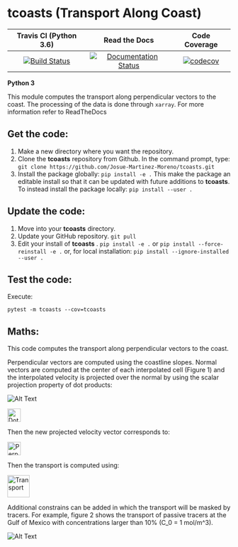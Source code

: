# tcoasts (Transport Along Coast)


| Travis CI (Python 3.6) | Read the Docs | Code Coverage |
|:----------------------:|:-------------:|:-------------:|
| [![Build Status](https://travis-ci.org/josuemtzmo/tcoasts.svg?branch=master)](https://travis-ci.org/josuemtzmo/tcoasts) | [![Documentation Status](https://readthedocs.org/projects/tcoasts/badge/?version=latest)](https://tcoasts.readthedocs.io/en/latest/?badge=latest) | [![codecov](https://codecov.io/gh/josuemtzmo/tcoasts/branch/master/graph/badge.svg)](https://codecov.io/gh/josuemtzmo/tcoasts) |

**Python 3**

This module computes the transport along perpendicular vectors to the coast. 
The processing of the data is done through `xarray`. For more information 
refer to ReadTheDocs

## Get the code:

1. Make a new directory where you want the repository.
1. Clone the **tcoasts** repository from Github. In the command prompt, type:
`git clone https://github.com/Josue-Martinez-Moreno/tcoasts.git`
1. Install the package globally:
`pip install -e .`
This make the package an editable install so that it can be updated with future 
additions to **tcoasts**. To instead install the package locally:
`pip install --user .`

## Update the code:

1. Move into your **tcoasts**  directory.
1. Update your GitHub repository.
`git pull`
1. Edit your install of **tcoasts** .
`pip install -e .` 
or
`pip install --force-reinstall -e .`
or, for local installation: 
`pip install --ignore-installed --user .`

## Test the code:

Execute:

`pytest -m tcoasts --cov=tcoasts`

## Maths:

This code computes the transport along perpendicular vectors to the coast.

Perpendicular vectors are computed using the coastline slopes. Normal 
vectors are computed at the center of each interpolated cell (Figure 1) and the
interpolated velocity is projected over the normal by using the scalar projection 
property of dot products:

![Alt Text](https://github.com/josuemtzmo/tcoasts/blob/master/figures/p_vectors.png "Perpendicular Vectors" )


<img height="30" alt="Dot product" src="https://github.com/josuemtzmo/tcoasts/blob/master/figures/dot_product.png">

Then the new projected velocity vector corresponds to:

<img height="30" alt="Perpendicular Vectors" src="https://github.com/josuemtzmo/tcoasts/blob/master/figures/projected_vector.png">

Then the transport is computed using:

<img height="50" alt="Transport" src="https://github.com/josuemtzmo/tcoasts/blob/master/figures/transport.png">

Additional constrains can be added in which the transport will be masked 
by tracers. For example, figure 2 shows the transport of passive tracers at the 
Gulf of Mexico with concentrations larger than 10% (C_0 = 1 mol/m^3). 

![Alt Text](https://github.com/josuemtzmo/tcoasts/blob/master/figures/transport_total.png "Perpendicular Vectors")
